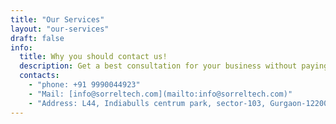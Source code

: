 ```yaml
---
title: "Our Services"
layout: "our-services"
draft: false
info: 
  title: Why you should contact us!
  description: Get a best consultation for your business without paying anything. We'll suggest what's best for your business and according to your budget. We deliver best quality as per our commitment and offer affordable price which you can not get anywhere in world.
  contacts: 
    - "phone: +91 9990044923"
    - "Mail: [info@sorreltech.com](mailto:info@sorreltech.com)"
    - "Address: L44, Indiabulls centrum park, sector-103, Gurgaon-122006"
---
```

